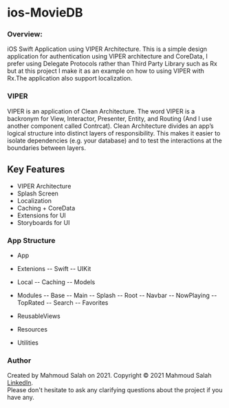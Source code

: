 # ios-MovieDB

### Overview:
iOS Swift Application using VIPER Architecture.
This is a simple design application for authentication using VIPER architecture and CoreData, I prefer using Delegate Protocols rather than Third Party Library such as Rx but at this project I make it as an example on how to using VIPER with Rx.The application also support localization.

### VIPER
VIPER is an application of Clean Architecture. The word VIPER is a backronym for View, Interactor, Presenter, Entity, and Routing (And I use another component called Contrcat). Clean Architecture divides an app’s logical structure into distinct layers of responsibility. This makes it easier to isolate dependencies (e.g. your database) and to test the interactions at the boundaries between layers.

## Key Features
- VIPER Architecture
- Splash Screen
- Localization
- Caching + CoreData
- Extensions for UI
- Storyboards for UI

### App Structure
- App

- Extenions -- Swift -- UIKit

- Local -- Caching -- Models

- Modules -- Base -- Main -- Splash -- Root -- Navbar -- NowPlaying -- TopRated -- Search -- Favorites

- ReusableViews 

- Resources

- Utilities

### Author
Created by Mahmoud Salah on 2021. Copyright © 2021 Mahmoud Salah [LinkedIn](https://www.linkedin.com/in/mahmoud-salah-a40465149/).<br/>
Please don't hesitate to ask any clarifying questions about the project if you have any.
